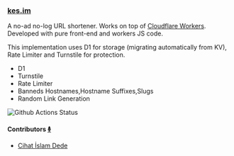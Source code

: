 ### [kes.im](https://kes.im)

A no-ad no-log URL shortener. Works on top of [Cloudflare Workers](https://workers.cloudflare.com/). Developed with pure front-end and workers JS code.

This implementation uses D1 for storage (migrating automatically from KV), Rate Limiter and Turnstile for protection.

- D1
- Turnstile
- Rate Limiter
- Banneds Hostnames,Hostname Suffixes,Slugs
- Random Link Generation

![Github Actions Status](https://github.com/ramesaliyev/kes.im/actions/test-and-deploy.yml/badge.svg)

#### Contributors [𐃉](https://github.com/ramesaliyev/kes.im/graphs/contributors)
- [Cihat İslam Dede](https://github.com/cihatislamdede)
